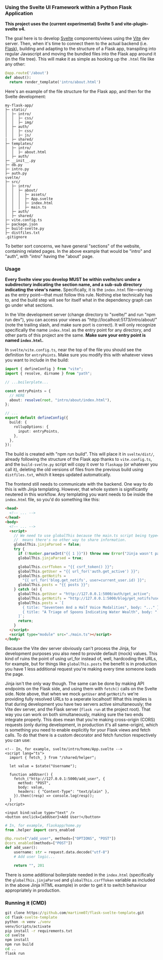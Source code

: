 ### Using the Svelte UI Framework within a Python Flask Application

**This project uses the (current experimental) Svelte 5 and vite-plugin-svelte v4.**

The goal here is to develop [Svelte](https://svelte.dev/) components/views using the [Vite](https://vitejs.dev/) dev server. Then, when it's time to connect
them to the actual backend (i.e. [Flask](https://flask.palletsprojects.com/en/2.1.x/)), building and adapting to the structure of a Flask app, transpiling into regular Javascript and moving the bundled files into the Flask app around it (in the file tree).
This will make it as simple as hooking up the `.html` file like any other:

```python
@app.route('/about')
def about():
  return render_template('intro/about.html')
```

Here's an example of the file structure for the Flask app, and then for the Svelte development:

```
my-flask-app/
├─ static/
│  ├─ intro/
│  │  ├─ css/
│  │  ├─ img/
│  ├─ auth/
│  │  ├─ css/
│  │  ├─ js/
|  ├─ shared/
├─ templates/
│  ├─ intro/
│  │  ├─ about.html
│  ├─ auth/
├─ __init__.py
├─ db.py
├─ intro.py
├─ auth.py
svelte/
├─ src/
│  ├─ intro/
│  │  ├─ about/
│  │  │  ├─ assets/
│  │  │  ├─ App.svelte
│  │  │  ├─ index.html
│  │  │  ├─ main.ts
│  ├─ auth/
│  ├─ shared/
├─ vite.config.ts
├─ package.json
├─ build-svelte.py
├─ distfiles.txt
.gitignore
```

To better sort concerns, we have general "sections" of the website, containing related pages.
In the above example that would be "intro" and "auth", with "intro" having the "about" page.

### Usage

**Every Svelte view you develop MUST be within svelte/src under a subdirectory indicating the section name, and a sub-sub directory indicating the view's name.** Specifically, it is the `index.html` file&mdash;serving as the entry point&mdash;that must follow this rule. Nothing else technically has to, and the build step will see for itself what in the dependency graph can go under what sections.

In the Vite development server (change directory to "svelte/" and run "npm run dev"), you can access your views as "http://localhost:5173/intro/about/" (note the trailing slash, and make sure port is correct). It will only recognize specifically the name `index.html` as the entry point for any directory, and other parts of this project are the same. **Make sure your entry point is named `index.html`.**

In `svelte/vite.config.ts`, near the top of the file you should see the definition for `entryPoints`. Make sure you modify this with whatever views you want to include in the build:

```typescript
import { defineConfig } from "vite";
import { resolve, dirname } from "path";

// ...boilerplate...

const entryPoints = {
  // HERE
  about: resolve(root, "intro/about/index.html"),
};

// ...
export default defineConfig({
  build: {
    rollupOptions: {
      input: entryPoints,
    },
  },
});
```

The build is created with "npm run build". This will place it in `svelte/dist/`, already following the structure of the Flask app thanks to `vite.config.ts`, and the `build-svelte.py` script will copy it over to `flaskapp` (or whatever you call it), deleting the old versions of files from the previous build using `distfiles.txt`, which it keeps updated automatically.

The frontend still needs to communicate with the backend. One way to do this is with Jinja templating. However, that whole system is significantly neutered in this workflow. Any templating you want needs to be inside the `index.html` file, so you'd do something like this:

```html
<head>
  <!-- ... -->
</head>
<body>
  <!-- ... -->
  <script>
    // We need to use globalThis because the main.ts script being type="module"
    //  means there's no other way to share information.
    globalThis.jinjaParsed = false;
    try {
      if (!Number.parseInt("{{ 1 }}")) throw new Error("Jinja wasn't parsed.");
      globalThis.jinjaParsed = true;

      globalThis.csrfToken = "{{ csrf_token() }}";
      globalThis.getUser = "{{ url_for('auth.get_active') }}";
      globalThis.getNotifs =
        "{{ url_for('blog.get_notifs', user=current_user.id) }}";
      globalThis.posts = "{{ posts }}";
    } catch (e) {
      globalThis.getUser = "http://127.0.0.1:5000/auth/get_active";
      globalThis.getNotifs = "http://127.0.0.1:5000/blog/get_notifs?user=0";
      globalThis.posts = `[
        { title: "Seventeen And a Half Voice Modalities", body: "..." },
        { title: "A Triage of Spoons Indicating Water Wealth", body: "..." },
      ]`;
      return;
    }
  </script>
  <script type="module" src="./main.ts"></script>
</body>
```

Because the Vite dev server obviously can't process the Jinja, for development purposes you also need to provide default (mock) values. This kind of ruins the point of using url_for instead of, well, hardcoding the URLs, for example, but for things like `globalThis.posts` the benefit is in production you have 1 less additional request you're making every time someone loads the page.

Jinja isn't the only way though. The same can be done by making API endpoints on the Flask side, and using them with `fetch()` calls on the Svelte side. Note above, that when we mock `getUser` and `getNotifs` we're providing fully resolved URLs to a seperate localhost! What this implies is that during development you have two servers active simultaneously; the Vite dev server, and the Flask server (`flask run` at the project root). That way you can work on both simultaneously, making sure the two ends integrate properly. This does mean that you're making cross-origin (CORS) requests (only during development, in production it's all same-origin), which is something you need to enable explicitly for your Flask views and fetch calls. To do that there is a custom decorator and fetch function respectively you can use:

```svelte
<!-- In, for example, svelte/intro/home/App.svelte -->
<script lang="ts">
  import { fetch_ } from "/shared/helper";

  let value = $state("Username");

  function addUser() {
    fetch_("http://127.0.0.1:5000/add_user", {
      method: "POST",
      body: value,
      headers: { "Content-Type": "text/plain" },
    }).then((resp) => console.log(resp));
  }
</script>

<input bind:value type="text" />
<button onclick={addUser}>Add User!</button>
```

```python
# In, for example, flaskapp/home.py
from .helper import cors_enabled

@bp.route("/add_user", methods=["OPTIONS", "POST"])
@cors_enabled(methods=["POST"])
def add_user():
    username: str = request.data.decode("utf-8")
    # Add user logic...

    return "", 201
```

There is some additional boilerplate needed in the `index.html` (specifically the `globalThis.jinjaParsed` and `globalThis.csrfToken` variable as included in the above Jinja HTML example) in order to get it to switch behaviour appropriately in production.

### Running it (CMD)

```cmd
git clone https://github.com/martinm07/flask-svelte-template.git
cd flask-svelte-template
python -m venv ./venv
venv/Scripts/activate
pip install -r requirements.txt
cd svelte
npm install
npm run build
cd ..
flask run
```
